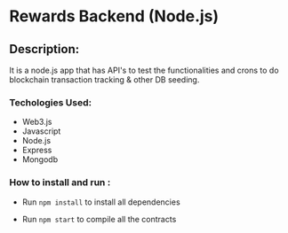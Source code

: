 # Rewards Backend (Node.js)

## Description: 
It is a node.js app that has API's to test the functionalities and crons to do blockchain transaction tracking & other DB seeding.

### Techologies Used:

- Web3.js
- Javascript
- Node.js
- Express
- Mongodb

### How to install and run :

- Run `npm install` to install all dependencies

- Run `npm start` to compile all the contracts
